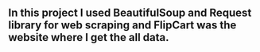 ## In this project I used BeautifulSoup and Request library for web scraping and FlipCart was the website where I get the all data.